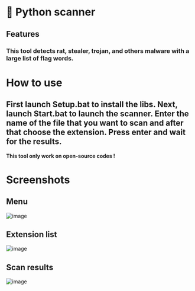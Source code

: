 # 🐍 Python scanner

## Features

### This tool detects rat, stealer, trojan, and others malware with a large list of flag words.

# How to use

## First launch Setup.bat to install the libs. Next, launch Start.bat to launch the scanner. Enter the name of the file that you want to scan and after that choose the extension. Press enter and wait for the results.

**This tool only work on open-source codes !**

# Screenshots

## Menu
![image](https://github.com/user-attachments/assets/9aa2390d-7735-45c0-b6c4-716370628645)

## Extension list
![image](https://github.com/user-attachments/assets/8b6b4799-b7fd-4bac-9f15-093cffecadf8)

## Scan results
![image](https://github.com/user-attachments/assets/b1c991f9-9029-4013-afa0-ae822b049f3b)
